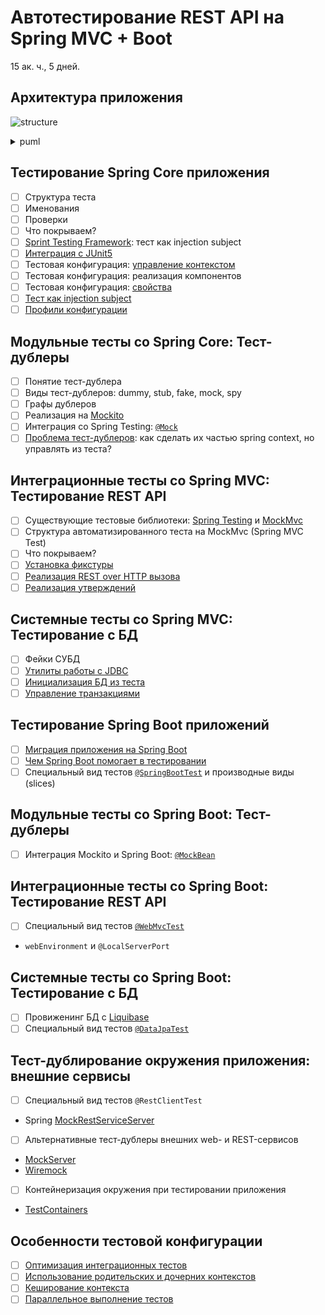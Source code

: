 Автотестирование REST API на Spring MVC + Boot
==============================================
15 ак. ч., 5 дней.

Архитектура приложения
----------------------
![structure](https://www.planttext.com/api/plantuml/svg/VLBBQiCm4BpxAvRad7n1y27ngJIGDgKNauCihnqHMHAocc9A_hsI7vBiq8AHnUpixkneAqqQX4fBOL2KoNI1JGf6DfIO92c98GLf4R8zhB-lp620ZcyJH6MZf41X87_5cj3k7LjpHdrd52yJoTPtxGf2Rwx9Jm8m84El7W28IfsLPg8-VXvy2KVeZo6nxGbZuYpLzV_0Hd5YS9OzOxqeSjBopahK_v3AWlvHQlmDObP4ASxi84mAg92OBuqhhssXJicM6Qcx2-nsL9POey0oJM7DMNqrjIQTpyiFzbMqvDo9j2-JJxvwnWZqmQYqZmSCDfOJJUqf4JPmeg4zwRcXPSPEHnq3w6GzBSN8V2JXN1oHNLbXBH18dRCdAVdi5MAblQ0bksSjGISgsuTkuoPjjoa4kvUHM7i41tkNaRdJRapxZTjk1VZzjgY_kq0auP7y0W00)
<details>
<summary>puml</summary>

```puml
@startuml
frame frontend
frontend -> tomcat

database DB #white
database MQ #white
component [LegacyRestService] #white

frame backend {
  frame tomcat {
    component [SpringMVC] #white
    
    frame spring {
      component [RestTemplate] #white
      component [JpaProvider] #white
      component [JdbcTemplate] #white
      
      frame "application feature" {
        component [Repository] <<codegened>> #lightgray
        [Controller] -> [Service]
        Service -> [Repository]
        Repository --> JpaProvider
        JpaProvider --> JdbcTemplate
        
        Service --> RestTemplate
        RestTemplate -> LegacyRestService
      }
    }
    
    component [DbConnectionPool] #white
    JdbcTemplate --> DbConnectionPool
    DbConnectionPool -> DB
    
    spring ..> Controller
    spring ..> Service
    spring ..> Repository
    spring ..> JpaProvider
  }
  
  tomcat -> SpringMVC
  SpringMVC -> Controller
}


@enduml
```
</details>

Тестирование Spring Core приложения
-----------------------------------
- [ ] Структура теста
- [ ] Именования
- [ ] Проверки
- [ ] Что покрываем?
- [ ] [Sprint Testing Framework](https://docs.spring.io/spring-framework/docs/current/reference/html/testing.html): тест как injection subject
- [ ] [Интеграция с JUnit5](https://docs.spring.io/spring-framework/docs/current/reference/html/testing.html#integration-testing-annotations-junit-jupiter)
- [ ] Тестовая конфигурация: [управление контекстом](https://docs.spring.io/spring-framework/docs/current/reference/html/testing.html#testcontext-ctx-management)
- [ ] Тестовая конфигурация: реализация компонентов
- [ ] Тестовая конфигурация: [свойства](https://docs.spring.io/spring-framework/docs/current/reference/html/testing.html#testcontext-ctx-management-property-sources)
- [ ] [Тест как injection subject](https://docs.spring.io/spring-framework/docs/current/reference/html/testing.html#testcontext-ctx-management)
- [ ] [Профили конфигурации](https://docs.spring.io/spring-framework/docs/current/reference/html/testing.html#integration-testing-annotations-spring)

Модульные тесты со Spring Core: Тест-дублеры
--------------------------------------------
- [ ] Понятие тест-дублера
- [ ] Виды тест-дублеров: dummy, stub, fake, mock, spy
- [ ] Графы дублеров
- [ ] Реализация на [Mockito](https://site.mockito.org)
- [ ] Интеграция со Spring Testing: [`@Mock`](https://www.baeldung.com/mockito-annotations)
- [ ] [Проблема тест-дублеров](https://www.baeldung.com/injecting-mocks-in-spring#2-the-tests): как сделать их частью spring context, но управлять из теста?

Интеграционные тесты со Spring MVC: Тестирование REST API
---------------------------------------------------------
- [ ] Существующие тестовые библиотеки: [Spring Testing](https://docs.spring.io/spring-framework/docs/current/reference/html/testing.html#webtestclient-tests) и [MockMvc](https://docs.spring.io/spring-framework/docs/current/reference/html/testing.html#spring-mvc-test-framework)
- [ ] Структура автоматизированного теста на MockMvc (Spring MVC Test)
- [ ] Что покрываем?
- [ ] [Установка фикстуры](https://docs.spring.io/spring-framework/docs/current/reference/html/testing.html#spring-mvc-test-server-setup-steps)
- [ ] [Реализация REST over HTTP вызова](https://docs.spring.io/spring-framework/docs/current/reference/html/testing.html#spring-mvc-test-server-performing-requests)
- [ ] [Реализация утверждений](https://docs.spring.io/spring-framework/docs/current/reference/html/testing.html#spring-mvc-test-server-defining-expectations)

Системные тесты со Spring MVC: Тестирование c БД
------------------------------------------------
- [ ] Фейки СУБД
- [ ] [Утилиты работы с JDBC](https://docs.spring.io/spring-framework/docs/current/spring-framework-reference/testing.html#integration-testing-support-jdbc)
- [ ] [Инициализация БД из теста](https://docs.spring.io/spring-framework/docs/current/reference/html/testing.html#testcontext-executing-sql)
- [ ] [Управление транзакциями](https://docs.spring.io/spring-framework/docs/current/reference/html/testing.html#testcontext-tx)

Тестирование Spring Boot приложений
-----------------------------------
- [ ] [Миграция приложения на Spring Boot](https://spring.io/guides/gs/spring-boot/) 
- [ ] [Чем Spring Boot помогает в тестировании](https://docs.spring.io/spring-boot/docs/current/reference/htmlsingle/#boot-features-testing)
- [ ] Специальный вид тестов [`@SpringBootTest`](https://www.baeldung.com/spring-boot-testing) и производные виды (slices)

Модульные тесты со Spring Boot: Тест-дублеры
--------------------------------------------
- [ ] Интеграция Mockito и Spring Boot: [`@MockBean`](https://www.logicbig.com/tutorials/spring-framework/spring-boot/testing-with-mocking-beans.html)

Интеграционные тесты со Spring Boot: Тестирование REST API
----------------------------------------------------------
- [ ] Специальный вид тестов [`@WebMvcTest`](https://spring.io/guides/gs/testing-web/)
- `webEnvironment` и `@LocalServerPort`

Системные тесты со Spring Boot: Тестирование c БД
-------------------------------------------------
- [ ] Провиженинг БД с [Liquibase](https://www.baeldung.com/liquibase-refactor-schema-of-java-app)
- [ ] Специальный вид тестов [`@DataJpaTest`](https://reflectoring.io/spring-boot-data-jpa-test/)

Тест-дублирование окружения приложения: внешние сервисы
-------------------------------------------------------
- [ ] Специальный вид тестов `@RestClientTest`
- Spring [MockRestServiceServer](https://www.baeldung.com/restclienttest-in-spring-boot)
- [ ] Альтернативные тест-дублеры внешних web- и REST-сервисов
- [MockServer](https://www.mock-server.com)
- [Wiremock](http://wiremock.org)
- [ ] Контейнеризация окружения при тестировании приложения
- [TestContainers](https://www.testcontainers.org)

Особенности тестовой конфигурации
---------------------------------
- [ ] [Оптимизация интеграционных тестов](https://www.baeldung.com/spring-tests) 
- [ ] [Использование родительских и дочерних контекстов](https://docs.spring.io/spring-framework/docs/current/reference/html/testing.html#testcontext-ctx-management-ctx-hierarchies)
- [ ] [Кеширование контекста](https://docs.spring.io/spring-framework/docs/current/spring-framework-reference/testing.html#testcontext-ctx-management-caching)
- [ ] [Параллельное выполнение тестов](https://docs.spring.io/spring-framework/docs/current/reference/html/testing.html#testcontext-parallel-test-execution)